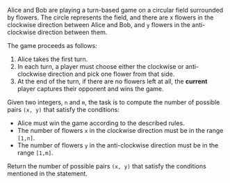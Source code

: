Alice and Bob are playing a turn-based game on a circular field surrounded by flowers. The circle represents the field, and there are x flowers in the clockwise direction between Alice and Bob, and `y` flowers in the anti-clockwise direction between them.

The game proceeds as follows:

1. Alice takes the first turn.
2. In each turn, a player must choose either the clockwise or anti-clockwise direction and pick one flower from that side.
3. At the end of the turn, if there are no flowers left at all, the **current** player captures their opponent and wins the game.

Given two integers, `n` and `m`, the task is to compute the number of possible pairs `(x, y)` that satisfy the conditions:

- Alice must win the game according to the described rules.
- The number of flowers `x` in the clockwise direction must be in the range `[1,n]`.
- The number of flowers `y` in the anti-clockwise direction must be in the range `[1,m]`.

Return the number of possible pairs `(x, y)` that satisfy the conditions mentioned in the statement.